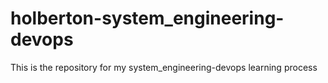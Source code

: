 # holberton-system_engineering-devops
This is the repository for my system_engineering-devops learning process
